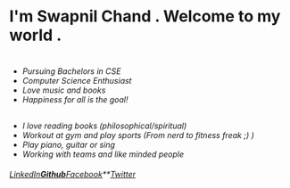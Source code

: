 
# I'm Swapnil Chand . Welcome to my world . #

# 
- _Pursuing Bachelors in CSE_
- _Computer Science Enthusiast_
- _Love music and books_
- _Happiness for all is the goal!_

## 
- _I love reading books (philosophical/spiritual)_
- _Workout at gym and play sports (From nerd to fitness freak ;) )_
- _Play piano, guitar or sing_
- _Working with teams and like minded people_

######  *[LinkedIn](https://www.linkedin.com/in/swapnil-chand-887aa117a/)**[Github](https://github.com/SwapnilChand/)**[Facebook](https://www.facebook.com/swapnil.chand.399)**[Twitter](https://twitter.com/Swapnil43128204)*




